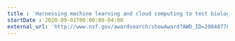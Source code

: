```yaml
---
title : 'Harnessing machine learning and cloud computing to test biological models of the role of white matter in human learning'
startDate : 2020-09-01T00:00:00-04:00
external_url: 'http://www.nsf.gov/awardsearch/showAward?AWD_ID=2004877&HistoricalAwards=false'
---
```

